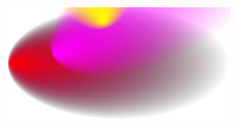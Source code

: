 <div id="header" align="center" >
  <img src="https://github.com/NayanMallet/NayanMallet/blob/085c5732df5796a7e4c53c172ab904de00474a79/assets/box-title.svg"/>
</div>
